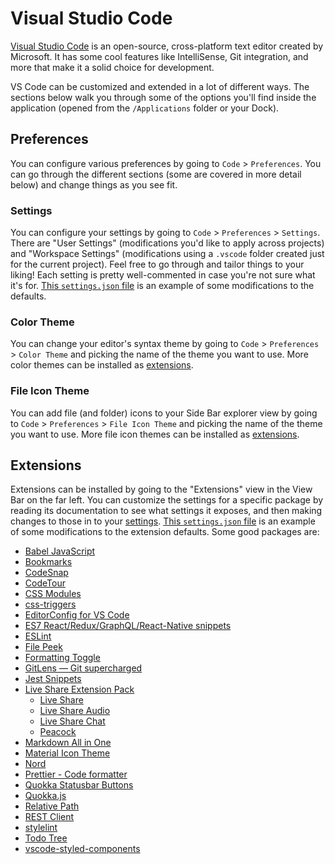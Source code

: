 # Visual Studio Code

[Visual Studio Code](https://code.visualstudio.com) is an open-source, cross-platform text editor created by Microsoft. It has some cool features like IntelliSense, Git integration, and more that make it a solid choice for development.

VS Code can be customized and extended in a lot of different ways. The sections below walk you through some of the options you'll find inside the application (opened from the `/Applications` folder or your Dock).

## Preferences

You can configure various preferences by going to `Code` > `Preferences`. You can go through the different sections (some are covered in more detail below) and change things as you see fit.

### Settings

You can configure your settings by going to `Code` > `Preferences` > `Settings`. There are "User Settings" (modifications you'd like to apply across projects) and "Workspace Settings" (modifications using a `.vscode` folder created just for the current project). Feel free to go through and tailor things to your liking! Each setting is pretty well-commented in case you're not sure what it's for. [This `settings.json` file](settings.json) is an example of some modifications to the defaults.

### Color Theme

You can change your editor's syntax theme by going to `Code` > `Preferences` > `Color Theme` and picking the name of the theme you want to use. More color themes can be installed as [extensions](#extensions).

### File Icon Theme

You can add file (and folder) icons to your Side Bar explorer view by going to `Code` > `Preferences` > `File Icon Theme` and picking the name of the theme you want to use. More file icon themes can be installed as [extensions](#extensions).

## Extensions

Extensions can be installed by going to the "Extensions" view in the View Bar on the far left. You can customize the settings for a specific package by reading its documentation to see what settings it exposes, and then making changes to those in to your [settings](#settings). [This `settings.json` file](settings.json) is an example of some modifications to the extension defaults. Some good packages are:

- [Babel JavaScript](https://marketplace.visualstudio.com/items?itemName=mgmcdermott.vscode-language-babel)
- [Bookmarks](https://marketplace.visualstudio.com/items?itemName=alefragnani.bookmarks)
- [CodeSnap](https://marketplace.visualstudio.com/items?itemName=adpyke.codesnap)
- [CodeTour](https://marketplace.visualstudio.com/items?itemName=vsls-contrib.codetour)
- [CSS Modules](https://marketplace.visualstudio.com/items?itemName=clinyong.vscode-css-modules)
- [css-triggers](https://marketplace.visualstudio.com/items?itemName=kisstkondoros.csstriggers)
- [EditorConfig for VS Code](https://marketplace.visualstudio.com/items?itemName=editorconfig.editorconfig)
- [ES7 React/Redux/GraphQL/React-Native snippets](https://marketplace.visualstudio.com/items?itemName=dsznajder.es7-react-js-snippets)
- [ESLint](https://marketplace.visualstudio.com/items?itemName=dbaeumer.vscode-eslint)
- [File Peek](https://marketplace.visualstudio.com/items?itemName=abierbaum.vscode-file-peek)
- [Formatting Toggle](https://marketplace.visualstudio.com/items?itemName=tombonnike.vscode-status-bar-format-toggle)
- [GitLens — Git supercharged](https://marketplace.visualstudio.com/items?itemName=eamodio.gitlens)
- [Jest Snippets](https://marketplace.visualstudio.com/items?itemName=andys8.jest-snippets)
- [Live Share Extension Pack](https://marketplace.visualstudio.com/items?itemName=ms-vsliveshare.vsliveshare-pack)
  - [Live Share](https://marketplace.visualstudio.com/items?itemName=ms-vsliveshare.vsliveshare)
  - [Live Share Audio](https://marketplace.visualstudio.com/items?itemName=ms-vsliveshare.vsliveshare-audio)
  - [Live Share Chat](https://marketplace.visualstudio.com/items?itemName=karigari.chat)
  - [Peacock](https://marketplace.visualstudio.com/items?itemName=johnpapa.vscode-peacock)
- [Markdown All in One](https://marketplace.visualstudio.com/items?itemName=yzhang.markdown-all-in-one)
- [Material Icon Theme](https://marketplace.visualstudio.com/items?itemName=pkief.material-icon-theme)
- [Nord](https://marketplace.visualstudio.com/items?itemName=arcticicestudio.nord-visual-studio-code)
- [Prettier - Code formatter](https://marketplace.visualstudio.com/items?itemName=esbenp.prettier-vscode)
- [Quokka Statusbar Buttons](https://marketplace.visualstudio.com/items?itemName=sketchbuch.vsc-quokka-statusbar)
- [Quokka.js](https://marketplace.visualstudio.com/items?itemName=wallabyjs.quokka-vscode)
- [Relative Path](https://marketplace.visualstudio.com/items?itemName=jakob101.relativepath)
- [REST Client](https://marketplace.visualstudio.com/items?itemName=humao.rest-client)
- [stylelint](https://marketplace.visualstudio.com/items?itemName=stylelint.vscode-stylelint)
- [Todo Tree](https://marketplace.visualstudio.com/items?itemName=gruntfuggly.todo-tree)
- [vscode-styled-components](https://marketplace.visualstudio.com/items?itemName=jpoissonnier.vscode-styled-components)

